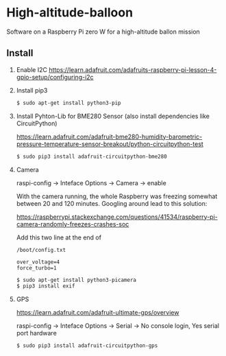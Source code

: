# High-altitude-balloon
Software on a Raspberry Pi zero W for a high-altitude ballon mission

## Install

1. Enable I2C
https://learn.adafruit.com/adafruits-raspberry-pi-lesson-4-gpio-setup/configuring-i2c


2. Install pip3

   ```bash
   $ sudo apt-get install python3-pip
   ```

3. Install Pyhton-Lib for BME280 Sensor (also install dependencies like CircuitPython)

   https://learn.adafruit.com/adafruit-bme280-humidity-barometric-pressure-temperature-sensor-breakout/python-circuitpython-test

   ```bash
   $ sudo pip3 install adafruit-circuitpython-bme280
   ```

4. Camera

   raspi-config -> Inteface Options -> Camera -> enable
   
   With the camera running, the whole Raspberry was freezing somewhat between 20 and 120 minutes. Googling around lead to this solution:

   https://raspberrypi.stackexchange.com/questions/41534/raspberry-pi-camera-randomly-freezes-crashes-soc

   Add this two line at the end of
   ```
   /boot/config.txt
   
   over_voltage=4
   force_turbo=1
   ```

   ```bash
   $ sudo apt-get install python3-picamera
   $ pip3 install exif
   ```

5. GPS

   https://learn.adafruit.com/adafruit-ultimate-gps/overview

   raspi-config -> Inteface Options -> Serial -> No console login, Yes serial port hardware

   ```bash
   $ sudo pip3 install adafruit-circuitpython-gps
   ```
